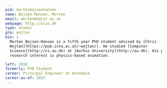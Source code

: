 ```yaml
---
pid: mortenbojsenhansen
name: Bojsen-Hansen, Morten
email: mortenbh@ist.ac.at
webpage: http://alas.dk
type: alumni
grp: wojtan
bio: |
  Morten Bojsen-Hansen is a fifth year PhD student advised by [Chris
  Wojtan](https://pub.ista.ac.at/~wojtan/). He studied [Computer
  Science](http://cs.au.dk) at [Aarhus University](http://au.dk). His primary
  research interest is physics-based animation.

left: 2016
formerly: PhD Student
career: Principal Engineer at Autodesk
career-as-of: 2023
---
```

